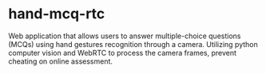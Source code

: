 # hand-mcq-rtc
Web application that allows users to answer multiple-choice questions (MCQs) using hand gestures recognition through a camera. Utilizing python computer vision and WebRTC to process the camera frames, prevent cheating on online assessment.
